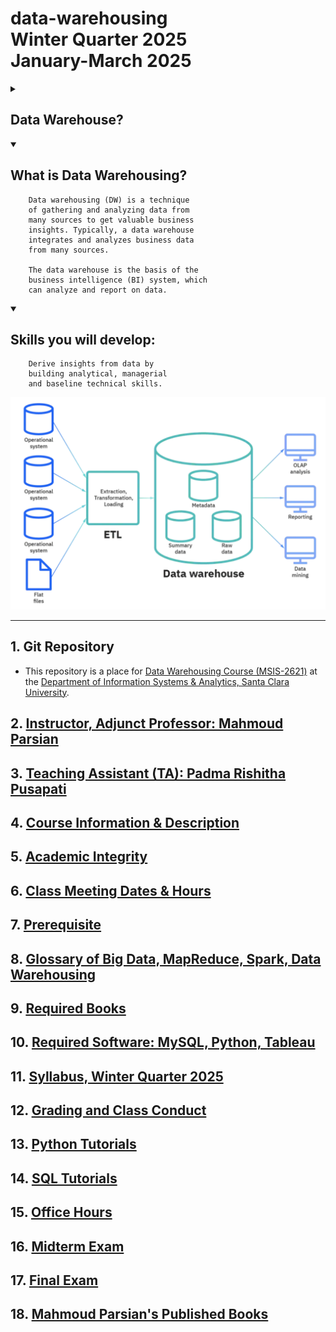 # data-warehousing </br> Winter Quarter 2025 </br> January-March 2025

<details>

<summary>

## Data Warehouse?

</summary>


		Where do you store a petabyte of 
		data for  business intelligence? 
		A  data warehouse, that’s where. 

</details>

<details open>

<summary>

## What is Data Warehousing?

</summary>

		Data warehousing (DW) is a technique 
		of gathering and analyzing data from 
		many sources to get valuable business 
		insights. Typically, a data warehouse 
		integrates and analyzes business data 
		from many sources. 
		
		The data warehouse is the basis of the 
		business intelligence (BI) system, which 
		can analyze and report on data.

</details>


<details open>

<summary>

## Skills you will develop: 

</summary>


		Derive insights from data by 
		building analytical, managerial 
		and baseline technical skills.

</details>

![](./webdocs/images/data_warehouse_image.png)

---------

## 1. Git Repository

* This repository is a place for [Data Warehousing 
  Course (MSIS-2621)](https://www.scu.edu/business/graduate-degrees/ms-programs/ms-information-systems/curriculum/)
  at the [Department of Information Systems & Analytics, Santa Clara University](https://www.scu.edu/business/isa/).

## 2. [Instructor, Adjunct Professor: Mahmoud Parsian](https://www.scu.edu/business/isa/faculty/parsian/)

## 3. [Teaching Assistant (TA): Padma Rishitha Pusapati](https://www.linkedin.com/in/padma-rishitha-pusapati-a4480b291/)

## 4. [Course Information & Description](./webdocs/docs/course_info_and_desc.md)

## 5. [Academic Integrity](webdocs/docs/academic_integrity.md)

## 6. [Class Meeting Dates & Hours](./webdocs/docs/class_meeting_dates_hours.md)

## 7. [Prerequisite](./webdocs/docs/prerequisite.md)

## 8. [Glossary of Big Data, MapReduce, Spark, Data Warehousing](https://github.com/mahmoudparsian/big-data-mapreduce-course/blob/master/slides/glossary/README.md)

## 9. [Required Books](./webdocs/docs/required_books.md)

## 10. [Required Software: MySQL, Python, Tableau](./webdocs/docs/required_software.md)

## 11. [Syllabus, Winter Quarter 2025](./syllabus/README.md)

## 12. [Grading and Class Conduct](./webdocs/docs/grading_and_class_conduct.md)

## 13. [Python Tutorials](./webdocs/docs/python_tutorials.md)

## 14. [SQL Tutorials](./webdocs/docs/sql_tutorials.md)

## 15. [Office Hours](./webdocs/docs/office_hours.md)

## 16. [Midterm Exam](./webdocs/docs/midterm_exam.md)

## 17. [Final Exam](./webdocs/docs/final_exam.md)

## 18. [Mahmoud Parsian's Published Books](./webdocs/docs/mahmoud_parsian_books.md)

